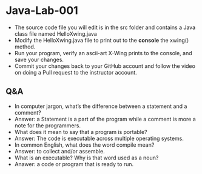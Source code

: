 # Java-Lab-001

* The source code file you will edit is in the src folder and contains a Java class file named HelloXwing.java
* Modify the HelloXwing.java file to print out to the **console** the xwing() method.
* Run your program, verify an ascii-art X-Wing prints to the console, and save your changes.
* Commit your changes back to your GitHub account and follow the video on doing a Pull request to the instructor account.

## Q&A
* In computer jargon, what’s the difference between a statement and a comment?
* Answer: a Statement is a part of the program while a comment is more a note for the programmers.
* What does it mean to say that a program is portable?
* Answer: The code is executable across multiple operating systems.
* In common English, what does the word compile mean?
* Answer: to collect and/or assemble.
* What is an executable? Why is that word used as a noun?
* Anawer: a code or program that is ready to run.
